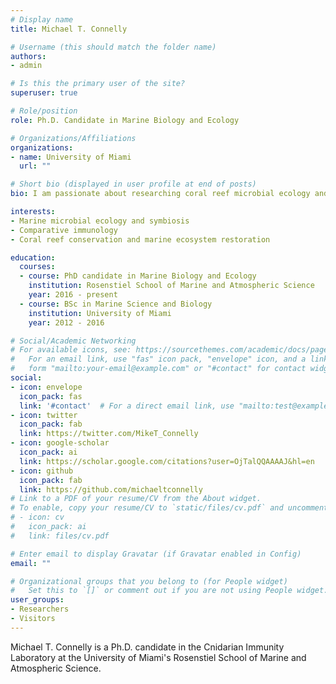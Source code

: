 ```yaml
---
# Display name
title: Michael T. Connelly

# Username (this should match the folder name)
authors:
- admin

# Is this the primary user of the site?
superuser: true

# Role/position
role: Ph.D. Candidate in Marine Biology and Ecology

# Organizations/Affiliations
organizations:
- name: University of Miami
  url: ""

# Short bio (displayed in user profile at end of posts)
bio: I am passionate about researching coral reef microbial ecology and improving reef ecosystem management in human-impacted coastal seas. My graduate research will aim to discover coral innate immune mechanisms used to interact with endosymbiotic bacteria communities in Pocillopora damicornis, a widely distributed coral species. 

interests:
- Marine microbial ecology and symbiosis
- Comparative immunology
- Coral reef conservation and marine ecosystem restoration

education:
  courses:
  - course: PhD candidate in Marine Biology and Ecology
    institution: Rosenstiel School of Marine and Atmospheric Science
    year: 2016 - present
  - course: BSc in Marine Science and Biology
    institution: University of Miami
    year: 2012 - 2016

# Social/Academic Networking
# For available icons, see: https://sourcethemes.com/academic/docs/page-builder/#icons
#   For an email link, use "fas" icon pack, "envelope" icon, and a link in the
#   form "mailto:your-email@example.com" or "#contact" for contact widget.
social:
- icon: envelope
  icon_pack: fas
  link: '#contact'  # For a direct email link, use "mailto:test@example.org".
- icon: twitter
  icon_pack: fab
  link: https://twitter.com/MikeT_Connelly
- icon: google-scholar
  icon_pack: ai
  link: https://scholar.google.com/citations?user=OjTalQQAAAAJ&hl=en
- icon: github
  icon_pack: fab
  link: https://github.com/michaeltconnelly
# Link to a PDF of your resume/CV from the About widget.
# To enable, copy your resume/CV to `static/files/cv.pdf` and uncomment the lines below.
# - icon: cv
#   icon_pack: ai
#   link: files/cv.pdf

# Enter email to display Gravatar (if Gravatar enabled in Config)
email: ""

# Organizational groups that you belong to (for People widget)
#   Set this to `[]` or comment out if you are not using People widget.
user_groups:
- Researchers
- Visitors
---
```


Michael T. Connelly is a Ph.D. candidate in the Cnidarian Immunity Laboratory at the University of Miami's Rosenstiel School of Marine and Atmospheric Science.
